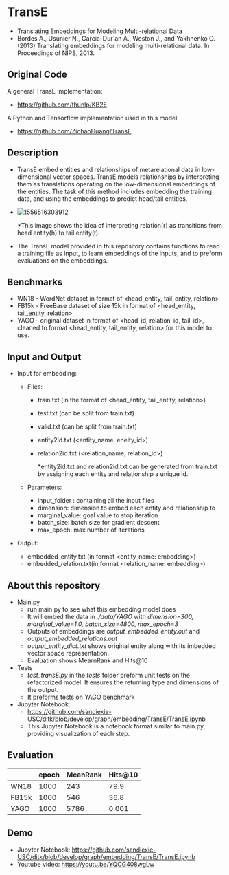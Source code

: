 # TransE

- Translating Embeddings for Modeling Multi-relational Data
- Bordes A., Usunier N., Garcia-Dur´an A., Weston J., and Yakhnenko O.(2013) Translating embeddings for modeling multi-relational data. In Proceedings of NIPS, 2013.

## Original Code

A general TransE implementation:

- https://github.com/thunlp/KB2E

A Python and Tensorflow implementation used in this model:

- https://github.com/ZichaoHuang/TransE

## Description

- TransE embed entities and relationships of metarelational data in low-dimensional vector spaces. TransE models relationships by interpreting them as translations operating on the low-dimensional embeddings of the entities. The task of this method includes embedding the training data, and using the embeddings to predict head/tail entities. 

- ![1556516303912](C:\Users\Sandie\AppData\Roaming\Typora\typora-user-images\1556516303912.png)

  *This image shows the idea of interpreting relation(r) as transitions from head entity(h) to tail entity(t).

- The TransE model provided in this repository contains functions to read a training file as input, to learn embeddings of the inputs, and to preform evaluations on the embeddings. 

## Benchmarks

- WN18 - WordNet dataset in format of <head_entity, tail_entity, relation>
- FB15k - FreeBase dataset of size 15k in format of <head_entity, tail_entity, relation>
- YAGO - original dataset in format of <head_id, relation_id, tail_id>, cleaned to format <head_entity, tail_entity, relation> for this model to use.

## Input and Output

- Input for embedding:

  - Files:

    - train.txt (in the format of <head_entity, tail_entity, relation>)

    - test.txt (can be split from train.txt)

    - valid.txt (can be split from train.txt)

    - entity2id.txt (<entity_name, eneity_id>)

    - relation2id.txt (<relation_name, relation_id>)

      *entity2id.txt  and relation2id.txt can be generated from train.txt by assigning each entity and relationship a unique id.

  - Parameters:

    - input_folder : containing all the input files
    - dimension: dimension to embed each entity and relationship to
    - marginal_value: goal value to stop iteration
    - batch_size: batch size for gradient descent
    - max_epoch: max number of iterations



- Output:
  - embedded_entity.txt (in format <entity_name: embedding>)
  - embedded_relation.txt(in format <relation_name: embedding>)

## About this repository

- Main.py
  - run main.py to see what this embedding model does
  - It will embed the data in <i> ./data/YAGO</i> with <i>dimension=300, marginal_value=1.0, batch_size=4800, max_epoch=3</i>
  - Outputs of embeddings are <i>output_embedded_entity.out</i> and  <i>output_embedded_relations.out</i> 
  - <i>output_entity_dict.txt</i> shows original entity along with its imbedded vector space representation.
  - Evaluation shows MearnRank and Hits@10
- Tests
  - <i>test_transE.py</i> in the <i>tests</i> folder preform unit tests on the refactorized model. It ensures the returning type and dimensions of the output.
  - It preforms tests on YAGO benchmark
- Jupyter Notebook:
  - https://github.com/sandiexie-USC/ditk/blob/develop/graph/embedding/TransE/TransE.ipynb
  - This Jupyter Notebook is a notebook format similar to main.py, providing visualization of each step.

## Evaluation

|       | epoch | MeanRank | Hits@10 |
| ----- | ----- | -------- | ------- |
| WN18  | 1000  | 243      | 79.9    |
| FB15k | 1000  | 546      | 36.8    |
| YAGO  | 1000  | 5786     | 0.001   |



## Demo

- Jupyter Notebook: https://github.com/sandiexie-USC/ditk/blob/develop/graph/embedding/TransE/TransE.ipynb
- Youtube video: https://youtu.be/YQCG408wgLw